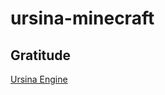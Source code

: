 # ursina-minecraft

## Gratitude
[Ursina Engine](https://www.ursinaengine.org/documentation.html)



